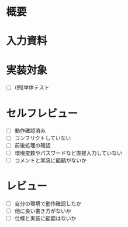 # 概要


# 入力資料


# 実装対象

- [ ] (例)単体テスト

# セルフレビュー

- [ ] 動作確認済み
- [ ] コンフリクトしていない
- [ ] 前後処理の確認
- [ ] 環境変数やパスワードなど直接入力していない
- [ ] コメントと実装に齟齬がないか

# レビュー
- [ ] 自分の環境で動作確認したか
- [ ] 他に良い書き方がないか
- [ ] 仕様と実装に齟齬はないか
